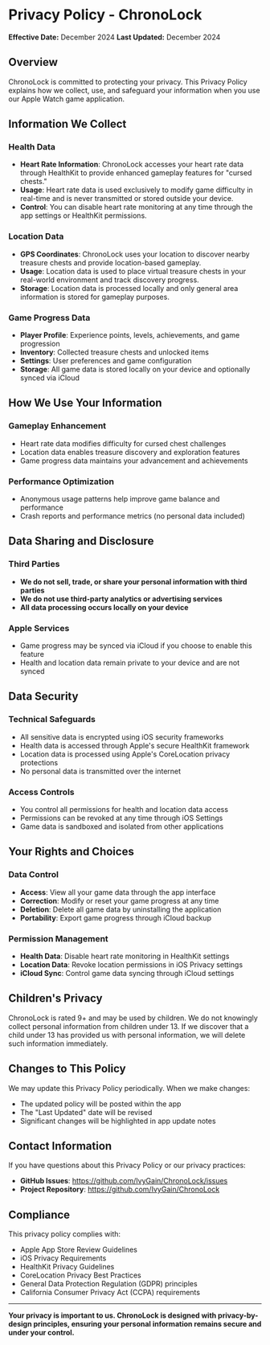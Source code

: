 # Privacy Policy - ChronoLock

**Effective Date:** December 2024
**Last Updated:** December 2024

## Overview

ChronoLock is committed to protecting your privacy. This Privacy Policy explains how we collect, use, and safeguard your information when you use our Apple Watch game application.

## Information We Collect

### Health Data
- **Heart Rate Information**: ChronoLock accesses your heart rate data through HealthKit to provide enhanced gameplay features for "cursed chests."
- **Usage**: Heart rate data is used exclusively to modify game difficulty in real-time and is never transmitted or stored outside your device.
- **Control**: You can disable heart rate monitoring at any time through the app settings or HealthKit permissions.

### Location Data
- **GPS Coordinates**: ChronoLock uses your location to discover nearby treasure chests and provide location-based gameplay.
- **Usage**: Location data is used to place virtual treasure chests in your real-world environment and track discovery progress.
- **Storage**: Location data is processed locally and only general area information is stored for gameplay purposes.

### Game Progress Data
- **Player Profile**: Experience points, levels, achievements, and game progression
- **Inventory**: Collected treasure chests and unlocked items
- **Settings**: User preferences and game configuration
- **Storage**: All game data is stored locally on your device and optionally synced via iCloud

## How We Use Your Information

### Gameplay Enhancement
- Heart rate data modifies difficulty for cursed chest challenges
- Location data enables treasure discovery and exploration features
- Game progress data maintains your advancement and achievements

### Performance Optimization
- Anonymous usage patterns help improve game balance and performance
- Crash reports and performance metrics (no personal data included)

## Data Sharing and Disclosure

### Third Parties
- **We do not sell, trade, or share your personal information with third parties**
- **We do not use third-party analytics or advertising services**
- **All data processing occurs locally on your device**

### Apple Services
- Game progress may be synced via iCloud if you choose to enable this feature
- Health and location data remain private to your device and are not synced

## Data Security

### Technical Safeguards
- All sensitive data is encrypted using iOS security frameworks
- Health data is accessed through Apple's secure HealthKit framework
- Location data is processed using Apple's CoreLocation privacy protections
- No personal data is transmitted over the internet

### Access Controls
- You control all permissions for health and location data access
- Permissions can be revoked at any time through iOS Settings
- Game data is sandboxed and isolated from other applications

## Your Rights and Choices

### Data Control
- **Access**: View all your game data through the app interface
- **Correction**: Modify or reset your game progress at any time
- **Deletion**: Delete all game data by uninstalling the application
- **Portability**: Export game progress through iCloud backup

### Permission Management
- **Health Data**: Disable heart rate monitoring in HealthKit settings
- **Location Data**: Revoke location permissions in iOS Privacy settings
- **iCloud Sync**: Control game data syncing through iCloud settings

## Children's Privacy

ChronoLock is rated 9+ and may be used by children. We do not knowingly collect personal information from children under 13. If we discover that a child under 13 has provided us with personal information, we will delete such information immediately.

## Changes to This Policy

We may update this Privacy Policy periodically. When we make changes:
- The updated policy will be posted within the app
- The "Last Updated" date will be revised
- Significant changes will be highlighted in app update notes

## Contact Information

If you have questions about this Privacy Policy or our privacy practices:

- **GitHub Issues**: https://github.com/IvyGain/ChronoLock/issues
- **Project Repository**: https://github.com/IvyGain/ChronoLock

## Compliance

This privacy policy complies with:
- Apple App Store Review Guidelines
- iOS Privacy Requirements
- HealthKit Privacy Guidelines
- CoreLocation Privacy Best Practices
- General Data Protection Regulation (GDPR) principles
- California Consumer Privacy Act (CCPA) requirements

---

**Your privacy is important to us. ChronoLock is designed with privacy-by-design principles, ensuring your personal information remains secure and under your control.**